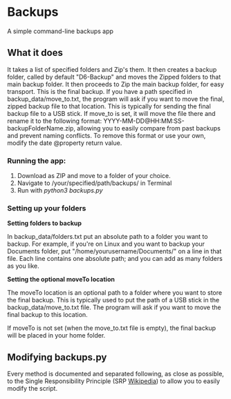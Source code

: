 # Backups
A simple command-line backups app

## What it does

It takes a list of specified folders and Zip's them. It then creates a backup folder, called by default "D6-Backup" and moves the Zipped folders to that main backup folder. It then proceeds to Zip the main backup folder, for easy transport. This is the final backup. If you have a path specified in backup_data/move_to.txt, the program will ask if you want to move the final, zipped backup file to that location. This is typically for sending the final backup file to a USB stick. If move_to is set, it will move the file there and rename it to the following format: YYYY-MM-DD@HH:MM:SS-backupFolderName.zip, allowing you to easily compare from past backups and prevent naming conflicts. To remove this format or use your own, modify the date @property return value.

### Running the app:

1. Download as ZIP and move to a folder of your choice.
2. Navigate to /your/specified/path/backups/ in Terminal
3. Run with *python3 backups.py*

### Setting up your folders

**Setting folders to backup**

In backup_data/folders.txt put an absolute path to a folder you want to backup. For example, if you're on Linux and you want to backup your Documents folder, put "/home/yourusername/Documents/" on a line in that file. Each line contains one absolute path; and you can add as many folders as you like.

**Setting the optional moveTo location**

The moveTo location is an optional path to a folder where you want to store the final backup. This is typically used to put the path of a USB stick in the backup_data/move_to.txt file. The program will ask if you want to move the final backup to this location.

If moveTo is not set (when the move_to.txt file is empty), the final backup will be placed in your home folder.


## Modifying backups.py

Every method is documented and separated following, as close as possible, to the Single Responsibility Principle (SRP [Wikipedia](https://en.wikipedia.org/wiki/Single-responsibility_principle)) to allow you to easily modify the script.
